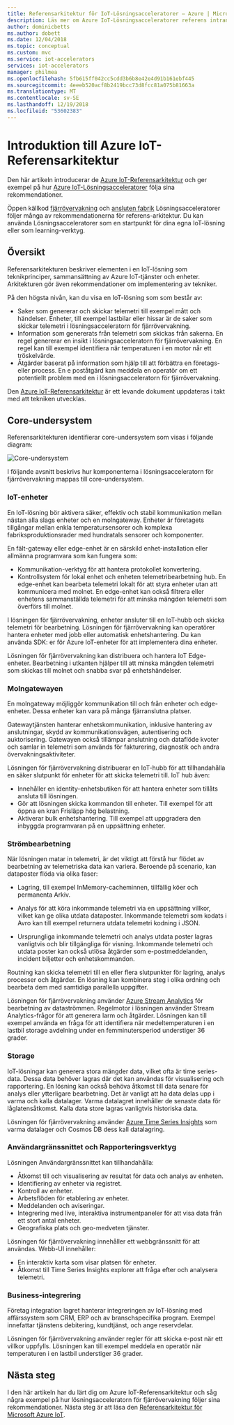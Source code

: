 ```yaml
---
title: Referensarkitektur för IoT-Lösningsacceleratorer – Azure | Microsoft Docs
description: Läs mer om Azure IoT-Lösningsacceleratorer referens intranät. Befintliga Lösningsacceleratorer utnyttja den här referensarkitekturen. Du kan också använda referensarkitekturen när du skapar dina egna anpassade IoT-lösningar.
author: dominicbetts
ms.author: dobett
ms.date: 12/04/2018
ms.topic: conceptual
ms.custom: mvc
ms.service: iot-accelerators
services: iot-accelerators
manager: philmea
ms.openlocfilehash: 5fb615ff042cc5cdd3b6b8e42e4d91b161ebf445
ms.sourcegitcommit: 4eeeb520acf8b2419bcc73d8fcc81a075b81663a
ms.translationtype: MT
ms.contentlocale: sv-SE
ms.lasthandoff: 12/19/2018
ms.locfileid: "53602383"
---
```

# <a name="introduction-to-the-azure-iot-reference-architecture"></a>Introduktion till Azure IoT-Referensarkitektur

Den här artikeln introducerar de [Azure IoT-Referensarkitektur](https://aka.ms/iotrefarchitecture) och ger exempel på hur [Azure IoT-Lösningsacceleratorer](about-iot-accelerators.md) följa sina rekommendationer.

Öppen källkod [fjärrövervakning](iot-accelerators-remote-monitoring-sample-walkthrough.md) och [ansluten fabrik](iot-accelerators-connected-factory-sample-walkthrough.md) Lösningsacceleratorer följer många av rekommendationerna för referens-arkitektur. Du kan använda Lösningsacceleratorer som en startpunkt för dina egna IoT-lösning eller som learning-verktyg.

## <a name="overview"></a>Översikt

Referensarkitekturen beskriver elementen i en IoT-lösning som teknikprinciper, sammansättning av Azure IoT-tjänster och enheter. Arkitekturen gör även rekommendationer om implementering av tekniker.

På den högsta nivån, kan du visa en IoT-lösning som som består av:

* Saker som genererar och skickar telemetri till exempel mått och händelser. Enheter, till exempel lastbilar eller hissar är de saker som skickar telemetri i lösningsacceleratorn för fjärrövervakning.
* Information som genererats från telemetri som skickas från sakerna. En regel genererar en insikt i lösningsacceleratorn för fjärrövervakning. En regel kan till exempel identifiera när temperaturen i en motor når ett tröskelvärde.
* Åtgärder baserat på information som hjälp till att förbättra en företags- eller process. En e poståtgärd kan meddela en operatör om ett potentiellt problem med en i lösningsacceleratorn för fjärrövervakning.

Den [Azure IoT-Referensarkitektur](https://aka.ms/iotrefarchitecture) är ett levande dokument uppdateras i takt med att tekniken utvecklas.

## <a name="core-subsystems"></a>Core-undersystem

Referensarkitekturen identifierar core-undersystem som visas i följande diagram:

![Core-undersystem](media/iot-accelerators-architecture-overview/CoreSubsystems.png)

I följande avsnitt beskrivs hur komponenterna i lösningsacceleratorn för fjärrövervakning mappas till core-undersystem.

### <a name="iot-devices"></a>IoT-enheter

En IoT-lösning bör aktivera säker, effektiv och stabil kommunikation mellan nästan alla slags enheter och en molngateway. Enheter är företagets tillgångar mellan enkla temperatursensorer och komplexa fabriksproduktionsrader med hundratals sensorer och komponenter.

En fält-gateway eller edge-enhet är en särskild enhet-installation eller allmänna programvara som kan fungera som:

* Kommunikation-verktyg för att hantera protokollet konvertering.
* Kontrollsystem för lokal enhet och enheten telemetribearbetning hub. En edge-enhet kan bearbeta telemetri lokalt för att styra enheter utan att kommunicera med molnet. En edge-enhet kan också filtrera eller enhetens sammanställda telemetri för att minska mängden telemetri som överförs till molnet.

I lösningen för fjärrövervakning, enheter ansluter till en IoT-hubb och skicka telemetri för bearbetning. Lösningen för fjärrövervakning kan operatörer hantera enheter med jobb eller automatisk enhetshantering. Du kan använda SDK: er för Azure IoT-enheter för att implementera dina enheter.

Lösningen för fjärrövervakning kan distribuera och hantera IoT Edge-enheter. Bearbetning i utkanten hjälper till att minska mängden telemetri som skickas till molnet och snabba svar på enhetshändelser.

### <a name="cloud-gateway"></a>Molngatewayen

En molngateway möjliggör kommunikation till och från enheter och edge-enheter. Dessa enheter kan vara på många fjärranslutna platser.

Gatewaytjänsten hanterar enhetskommunikation, inklusive hantering av anslutningar, skydd av kommunikationsvägen, autentisering och auktorisering. Gatewayen också tillämpar anslutning och dataflöde kvoter och samlar in telemetri som används för fakturering, diagnostik och andra övervakningsaktiviteter.

Lösningen för fjärrövervakning distribuerar en IoT-hubb för att tillhandahålla en säker slutpunkt för enheter för att skicka telemetri till. IoT hub även:

* Innehåller en identity-enhetsbutiken för att hantera enheter som tillåts ansluta till lösningen.
* Gör att lösningen skicka kommandon till enheter. Till exempel för att öppna en kran Frisläpp hög belastning.
* Aktiverar bulk enhetshantering. Till exempel att uppgradera den inbyggda programvaran på en uppsättning enheter.

### <a name="stream-processing"></a>Strömbearbetning

När lösningen matar in telemetri, är det viktigt att förstå hur flödet av bearbetning av telemetriska data kan variera. Beroende på scenario, kan dataposter flöda via olika faser:

* Lagring, till exempel InMemory-cacheminnen, tillfällig köer och permanenta Arkiv.

* Analys för att köra inkommande telemetri via en uppsättning villkor, vilket kan ge olika utdata dataposter. Inkommande telemetri som kodats i Avro kan till exempel returnera utdata telemetri kodning i JSON.

* Ursprungliga inkommande telemetri och analys utdata poster lagras vanligtvis och blir tillgängliga för visning. Inkommande telemetri och utdata poster kan också utlösa åtgärder som e-postmeddelanden, incident biljetter och enhetskommandon.

Routning kan skicka telemetri till en eller flera slutpunkter för lagring, analys processer och åtgärder. En lösning kan kombinera steg i olika ordning och bearbeta dem med samtidiga parallella uppgifter.

Lösningen för fjärrövervakning använder [Azure Stream Analytics](/azure/stream-analytics/) för bearbetning av dataströmmen. Regelmotor i lösningen använder Stream Analytics-frågor för att generera larm och åtgärder. Lösningen kan till exempel använda en fråga för att identifiera när medeltemperaturen i en lastbil storage avdelning under en femminutersperiod understiger 36 grader.

### <a name="storage"></a>Storage

IoT-lösningar kan generera stora mängder data, vilket ofta är time series-data. Dessa data behöver lagras där det kan användas för visualisering och rapportering. En lösning kan också behöva åtkomst till data senare för analys eller ytterligare bearbetning. Det är vanligt att ha data delas upp i varma och kalla datalager. Varma datalagret innehåller de senaste data för låglatensåtkomst. Kalla data store lagras vanligtvis historiska data.

Lösningen för fjärrövervakning använder [Azure Time Series Insights](/azure/time-series-insights/) som varma datalager och Cosmos DB dess kall datalagring.

### <a name="ui-and-reporting-tools"></a>Användargränssnittet och Rapporteringsverktyg

Lösningen Användargränssnittet kan tillhandahålla:

* Åtkomst till och visualisering av resultat för data och analys av enheten.
* Identifiering av enheter via registret.
* Kontroll av enheter.
* Arbetsflöden för etablering av enheter.
* Meddelanden och aviseringar.
* Integrering med live, interaktiva instrumentpaneler för att visa data från ett stort antal enheter.  
* Geografiska plats och geo-medveten tjänster.

Lösningen för fjärrövervakning innehåller ett webbgränssnitt för att användas. Webb-UI innehåller:

* En interaktiv karta som visar platsen för enheter.
* Åtkomst till Time Series Insights explorer att fråga efter och analysera telemetri.

### <a name="business-integration"></a>Business-integrering

Företag integration lagret hanterar integreringen av IoT-lösning med affärssystem som CRM, ERP och av branschspecifika program. Exempel innefattar tjänstens debitering, kundtjänst, och ange reservdelar.

Lösningen för fjärrövervakning använder regler för att skicka e-post när ett villkor uppfylls. Lösningen kan till exempel meddela en operatör när temperaturen i en lastbil understiger 36 grader.

## <a name="next-steps"></a>Nästa steg

I den här artikeln har du lärt dig om Azure IoT-Referensarkitektur och såg några exempel på hur lösningsacceleratorn för fjärrövervakning följer sina rekommendationer. Nästa steg är att läsa den [Referensarkitektur för Microsoft Azure IoT](https://aka.ms/iotrefarchitecture).
